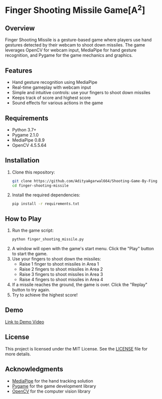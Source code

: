 # Finger Shooting Missile Game[A<sup>2</sup>]

## Overview
Finger Shooting Missile is a gesture-based game where players use hand gestures detected by their webcam to shoot down missiles. The game leverages OpenCV for webcam input, MediaPipe for hand gesture recognition, and Pygame for the game mechanics and graphics.

## Features
- Hand gesture recognition using MediaPipe
- Real-time gameplay with webcam input
- Simple and intuitive controls: use your fingers to shoot down missiles
- Keeps track of score and highest score
- Sound effects for various actions in the game

## Requirements
- Python 3.7+
- Pygame 2.1.0
- MediaPipe 0.8.9
- OpenCV 4.5.5.64

## Installation
1. Clone this repository:
   ```bash
   git clone https://github.com/AdityaAgarwal664/Shooting-Game-By-Finger-Counting-Gesture.git
   cd finger-shooting-missile
   ```
2. Install the required dependencies:
   ```bash
   pip install -r requirements.txt
   ```

## How to Play
1. Run the game script:
   ```bash
   python finger_shooting_missile.py
   ```
2. A window will open with the game's start menu. Click the "Play" button to start the game.
3. Use your fingers to shoot down the missiles:
   - Raise 1 finger to shoot missiles in Area 1
   - Raise 2 fingers to shoot missiles in Area 2
   - Raise 3 fingers to shoot missiles in Area 3
   - Raise 4 fingers to shoot missiles in Area 4
4. If a missile reaches the ground, the game is over. Click the "Replay" button to try again.
5. Try to achieve the highest score!

## Demo
[Link to Demo Video](https://youtu.be/XYPtFBfw4lU)

## License
This project is licensed under the MIT License. See the [LICENSE](LICENSE) file for more details.

## Acknowledgments
- [MediaPipe](https://github.com/google/mediapipe) for the hand tracking solution
- [Pygame](https://www.pygame.org/news) for the game development library
- [OpenCV](https://opencv.org/) for the computer vision library


